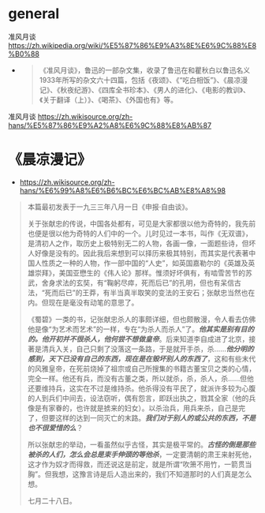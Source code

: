 
# general

准风月谈 https://zh.wikipedia.org/wiki/%E5%87%86%E9%A3%8E%E6%9C%88%E8%B0%88
- > 《准风月谈》，鲁迅的一部杂文集，收录了鲁迅在和瞿秋白以鲁迅名义1933年所写的杂文六十四篇，包括《夜颂》、《“吃白相饭”》、《晨凉漫记》、《秋夜纪游》、《四库全书珍本》、《男人的进化》、《电影的教训》、《关于翻译（上）》、《喝茶》、《外国也有》等。

准风月谈 https://zh.wikisource.org/zh-hans/%E5%87%86%E9%A2%A8%E6%9C%88%E8%AB%87

# 《晨凉漫记》
- https://zh.wikisource.org/zh-hans/%E6%99%A8%E6%B6%BC%E6%BC%AB%E8%A8%98

> 本篇最初发表于一九三三年八月一日《申报·自由谈》。
> 
> 关于张献忠的传说，中国各处都有，可见是大家都很以他为奇特的，我先前也便是很以他为奇特的人们中的一个。儿时见过一本书，叫作《无双谱》，是清初人之作，取历史上极特别无二的人物，各画一像，一面题些诗，但坏人好像是没有的。因此我后来想到可以择历来极其特别，而其实是代表著中国人性质之一种的人物，作一部中国的“人史”，如英国嘉勒尔的《英雄及英雄崇拜》，美国亚懋生的《伟人论》那样。惟须好坏俱有，有啮雪苦节的苏武，舍身求法的玄奘，有“鞠躬尽瘁，死而后已”的孔明，但也有呆信古法，“死而后已”的王莽，有半当真半取笑的变法的王安石；张献忠当然也在内。但现在是毫没有动笔的意思了。
> 
> 《蜀碧》一类的书，记张献忠杀人的事颇详细，但也颇散漫，令人看去仿佛他是像“为艺术而艺术”的一样，专在“为杀人而杀人”了。***他其实是别有目的的。他开初并不很杀人，他何尝不想做皇帝***。后来知道李自成进了北京，接著是清兵入关，自己只剩了没落这一条路，于是就开手杀，杀……***他分明的感到，天下已没有自己的东西，现在是在毁坏别人的东西了***，这和有些末代的风雅皇帝，在死前烧掉了祖宗或自己所搜集的书籍古董宝贝之类的心情，完全一样。他还有兵，而没有古董之类，所以就杀，杀，杀人，杀……但他还要维持兵，这实在不过是维持杀。他杀得没有平民了，就派许多较为心腹的人到兵们中间去，设法窃听，偶有怨言，即跃出执之，戮其全家（他的兵像是有家眷的，也许就是掳来的妇女）。以杀治兵，用兵来杀，自己是完了，但要这样的达到一同灭亡的末路。***我们对于别人的或公共的东西，不是也不很爱惜的么***？
> 
> 所以张献忠的举动，一看虽然似乎古怪，其实是极平常的。***古怪的倒是那些被杀的人们，怎么会总是束手伸颈的等他杀***，一定要清朝的肃王来射死他，这才作为奴才而得救，而还说这是前定，就是所谓“吹箫不用竹，一箭贯当胸”。但我想，这豫言诗是后人造出来的，我们不知道那时的人们真是怎么想。
>
> 七月二十八日。
